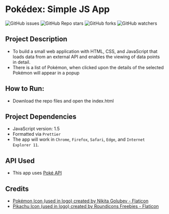 # Pokédex: Simple JS App
![GitHub issues](https://img.shields.io/github/issues/eahowell/pokedex-js-app?color=yellow)
![GitHub Repo stars](https://img.shields.io/github/stars/eahowell/pokedex-js-app)
![GitHub forks](https://img.shields.io/github/forks/eahowell/pokedex-js-app)
![GitHub watchers](https://img.shields.io/github/watchers/eahowell/pokedex-js-app)

## Project Description
- To build a small web application with HTML, CSS, and JavaScript that loads data from an external API and enables the viewing of data points in detail.
- There is a list of Pokémon, when clicked upon the details of the selected Pokémon will appear in a popup

## How to Run:
- Download the repo files and open the index.html

## Project Dependencies
- JavaScript version: 1.5
- Formatted via `Prettier`
- The app will work in `Chrome`, `Firefox`, `Safari`, `Edge`, and `Internet Explorer 11`.


## API Used
- This app uses [Poké API](https://pokeapi.co/api/v2/pokemon/)

## Credits
- [Pokémon Icon (used in logo) created by Nikita Golubev - Flaticon](https://www.flaticon.com/free-icons/pokeball_287221)
- [Pikachu Icon (used in logo) created by Roundicons Freebies - Flaticon](https://www.flaticon.com/free-icons/pikachu_188987)
 
